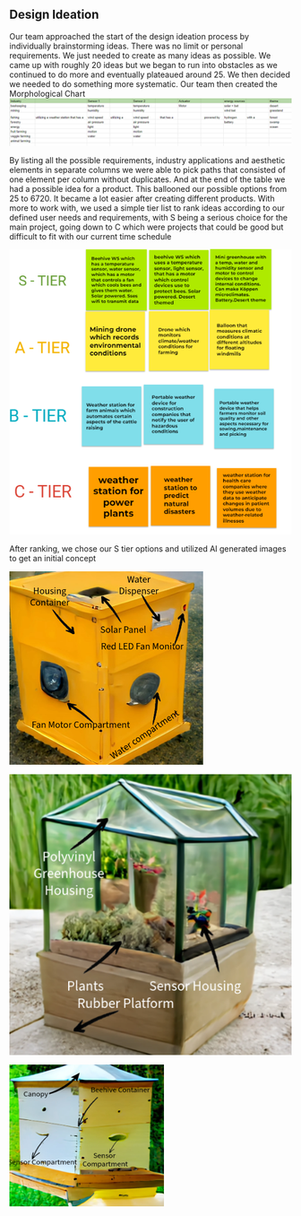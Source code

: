 ## Design Ideation

Our team approached the start of the design ideation process by individually brainstorming ideas. There was no limit or personal requirements. We just needed to create as many ideas as possible. We came up with roughly 20  ideas but we began to run into obstacles as we continued to do more and eventually plateaued around 25. We then decided we needed to do something more systematic. Our team then created the Morphological Chart ![OH NO!](../AppendixFolder/morfchart.png)


By listing all the possible requirements, industry applications and aesthetic elements in separate columns we were able to pick paths that consisted of one element per column without duplicates. And at the end of the table we had a possible idea for a product. This ballooned our possible options from 25 to 6720. It became a lot easier after creating different products. With more to work with, we used a simple tier list to rank ideas according to our defined user needs and requirements, with S being a serious choice for the main project, going down to C which were projects that could be good but difficult to fit with our current time schedule

![alt text](../AppendixFolder/TierList.png) 

After ranking, we chose our S tier options and utilized AI generated images to get an initial concept 

![OH NO!](../AppendixFolder/Beehive%20feeder.png)

![OH NO!](../AppendixFolder/KoppenStation.png)

![OH NO!](../AppendixFolder/beehcanopy.png)
